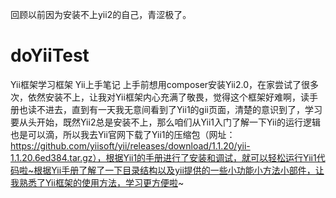 回顾以前因为安装不上yii2的自己，青涩极了。
# doYiiTest
Yii框架学习框架
Yii上手笔记
上手前想用composer安装Yii2.0，在家尝试了很多次，依然安装不上，让我对Yii框架内心充满了敬畏，觉得这个框架好难啊，读手册也读不进去，直到有一天我无意间看到了Yii1的gii页面，清楚的意识到了，学习要从头开始，既然Yii2总是安装不上，那么咱们从Yii1入门了解一下Yii的运行逻辑也是可以滴，所以我去Yii官网下载了Yii1的压缩包（网址：https://github.com/yiisoft/yii/releases/download/1.1.20/yii-1.1.20.6ed384.tar.gz），根据Yii1的手册进行了安装和调试，就可以轻松运行Yii1代码啦~根据Yii手册了解了一下目录结构以及yii提供的一些小功能小方法小部件，让我熟悉了Yii框架的使用方法，学习更方便啦~  

